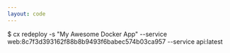 ```yaml
---
layout: code
---
```


$ cx redeploy -s "My Awesome Docker App" --service web:8c7f3d393162f88b8b9493f6babec574b03ca957 --service api:latest
